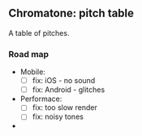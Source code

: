## Chromatone: pitch table

A table of pitches.

### Road map

- Mobile:
  - [ ] fix: iOS - no sound 
  - [ ] fix: Android - glitches
- Performace:
  - [ ] fix: too slow render
  - [ ] fix: noisy tones
- 
